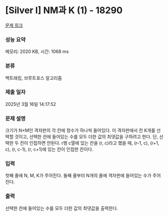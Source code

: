 # [Silver I] NM과 K (1) - 18290 

[문제 링크](https://www.acmicpc.net/problem/18290) 

### 성능 요약

메모리: 2020 KB, 시간: 1068 ms

### 분류

백트래킹, 브루트포스 알고리즘

### 제출 일자

2025년 3월 16일 14:17:52

### 문제 설명

<p>크기가 N×M인 격자판의 각 칸에 정수가 하나씩 들어있다. 이 격자판에서 칸 K개를 선택할 것이고, 선택한 칸에 들어있는 수를 모두 더한 값의 최댓값을 구하려고 한다. 단, 선택한 두 칸이 인접하면 안된다. r행 c열에 있는 칸을 (r, c)라고 했을 때, (r-1, c), (r+1, c), (r, c-1), (r, c+1)에 있는 칸이 인접한 칸이다.</p>

### 입력 

 <p>첫째 줄에 N, M, K가 주어진다. 둘째 줄부터 N개의 줄에 격자판에 들어있는 수가 주어진다.</p>

### 출력 

 <p>선택한 칸에 들어있는 수를 모두 더한 값의 최댓값을 출력한다.</p>

